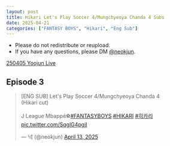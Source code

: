 ```yaml
---
layout: post
title: Hikari Let's Play Soccer 4/Mungchyeoya Chanda 4 Subs
date: 2025-04-21
categories: ["FANTASY BOYS", "Hikari", "Eng Sub"]
---
```


- Please do not redistribute or reupload.
- If you have any questions, please DM [@neokjun](https://x.com/neokjun).

[250405 Yoojun Live](https://docs.google.com/forms/d/e/1FAIpQLSeuPiXclzJfB_YFUHYaMWt7iMNZJmYV1tHVWc4fI0PXCO8N5Q/viewform?usp=dialog)

## Episode 3
<blockquote class="twitter-tweet"><p lang="fr" dir="ltr">[ENG SUB] Let&#39;s Play Soccer 4/Mungchyeoya Chanda 4<br>(Hikari cut)<br><br>J League Mbappé⚽️<a href="https://twitter.com/hashtag/FANTASYBOYS?src=hash&amp;ref_src=twsrc%5Etfw">#FANTASYBOYS</a> <a href="https://twitter.com/hashtag/HIKARI?src=hash&amp;ref_src=twsrc%5Etfw">#HIKARI</a> <a href="https://twitter.com/hashtag/%ED%9E%88%EC%B9%B4%EB%A6%AC?src=hash&amp;ref_src=twsrc%5Etfw">#히카리</a> <a href="https://t.co/SqglG4pgjI">pic.twitter.com/SqglG4pgjI</a></p>&mdash; 넉 (@neokjun) <a href="https://twitter.com/neokjun/status/1911419942651441461?ref_src=twsrc%5Etfw">April 13, 2025</a></blockquote> <script async src="https://platform.twitter.com/widgets.js" charset="utf-8"></script>
